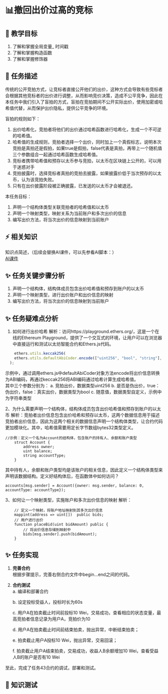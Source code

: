 # 📊撤回出价过高的竞标

## **🚧 教学目标**

1. 了解和掌握全局变量_ 时间戳
2. 了解和掌握构造函数
3. 了解和掌握修饰器
 

## **💚 任务描述**

传统的公开竞拍方式，让竞标者直接公开他们的出价，这种方式会导致有些竞标者会根据其他竞标者的出价进行调整，从而影响竞价决策，造成不公平竞争，因此在本任务中我们引入了盲拍的方式，盲拍在竞拍期间不公开实际出价，使用加密或哈希值代替，从而保护出价隐私，提供公平竞争的环境。  

盲拍的规则如下：
1. 出价哈希化，竞拍者将他们的出价通过哈希函数进行哈希化，生成一个不可逆的哈希值。
2. 哈希值的生成规则，竞拍者选择一个出价，同时加上一个真假标志，说明本次竞拍是真拍还是假拍，如果true是假拍，false代表是真拍，再带上一个随机值三个参数组合一起通过哈希函数生成哈希值。
3. 竞标者携带哈希值和预存以太币参与竞拍，以太币在区块链上公开的，可以用于迷惑对手
4. 竞拍披露时，选择竞标者真拍的竞拍去披露，如果披露价低于当次预存的以太币，认为该竞拍失败。
5. 只有在出价披露阶段被正确披露，已发送的以太币才会被退还。  

本任务目标：
1. 声明一个结构体类型关联竞拍者的哈希值和以太币
2. 声明一个映射类型，映射关系为当前账户和多次出价的信息  
3. 编写出价方法，将当次出价的信息映射到当前账户 
 

## **⚡ 相关知识**
知识点简述，（后续会替换AI课件，可以先参看AI脚本：）  
[AI课件](https://docs.qq.com/sheet/DSmdHWWNoT25LTENl?tab=qpst6z)  
   

## **✨ 任务关键步骤分析**
1. 声明一个结构体，结构体成员包含出价哈希值和预存到账户的以太币
2. 声明一个映射类型，进行出价账户和出价信息的映射 
3. 编写出价方法，将当次出价的信息映射到当前账户

## **✨ 任务疑难点分析**
1. 如何进行出价哈希
解析：访问https://playground.ethers.org/，这是一个在线的Ethereum Playground，提供了一个交互式的环境，让用户可以在浏览器中直接运行和测试以太坊智能合约和Ethers.js代码。
```JavaScript
    ethers.utils.keccak256(
    ethers.utils.defaultAbiCoder.encode(["uint256", "bool", "string"], [1, true, "abc"]),
  );
```   
示例中，通过调用ethers.js中defaultAbiCoder对象方法encode将出价信息转换为ABI编码，再通过keccak256将ABI编码通过哈希计算生成哈希值。  
其中三个参数分别为：
a. 竞拍出价，数据类型uint256
b. 是否是伪出价，true：伪出价，false：真实出价，数据类型为bool
c. 随意值，数据类型自定义，示例中为字符串类型

2、为什么需要声明一个结构体，结构体成员包含出价哈希值和预存到账户的以太币
解析：竞拍者出价信息包含出价哈希和预存以太币，这两个数据信息用于描述竞拍者出价信息，因此为这两个相关的数据信息声明一个结构体类型，让合约代码更加模块化。其中，哈希值需要用定长字节数组bytes32类型定义。
```Solidity
//示例：定义一个名为Account的结构体，包含账户的持有人、余额和账户类型
    struct Account {
        address owner;
        uint balance;
        string accountType;
    }
```  
其中持有人，余额和账户类型均是该账户的相关信息，因此定义一个结构体类型来声明该数据结构。定义好结构体后，在函数体中如何访问？
```Solidity
accounts[msg.sender] = Account({owner: msg.sender, balance: 0, accountType: accountType});
```  

3、如何让一个映射类型，实施账户和多次出价信息的映射
解析：
```Solidity
    // 定义一个映射，将账户地址映射到其多次出价信息
    mappint(address => uint[])  public bids;
    // 用户进行出价
    function placeBid(uint bidAmount) public {
        // 将出价信息存储到映射中
        bids[msg.sender].push(bidAmount);
    }  
```  


## **✨ 任务实现**
1. **完善合约**  
    根据步骤提示，完善右侧合约文件中begin...end之间的代码。

3. **合约测试**  
   a. 编译和部署合约   

   b. 设定投标受益人，投标时长为60s

   c. 用户A在拍卖截止时间前投标10 Wei，交易成功，查看相应的状态变量，最高竞拍者信息记录为用户A，竞拍价为10

   d. 用户A在拍卖截止时间前结束拍卖，抛出异常，中断结束拍卖； 

   e. 拍卖截止用户A投标10 Wei，抛出异常，交易回滚； 

   f. 拍卖截止用户A结束拍卖，交易成功，收益人B余额增加10 Wei，查看受益人B的账户是否有10 Wei

   

至此，完成了任务43合约的调试，部署和测试。
## **🌸 知识测试**  